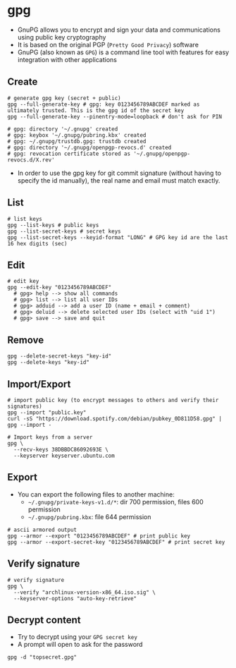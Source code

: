 # gpg

- GnuPG allows you to encrypt and sign your data and communications using public key cryptography
- It is based on the original PGP (`Pretty Good Privacy`) software
- GnuPG (also known as `GPG`) is a command line tool with features for easy integration with other applications

## Create

```shell
# generate gpg key (secret + public)
gpg --full-generate-key # gpg: key 0123456789ABCDEF marked as ultimately trusted. This is the gpg id of the secret key
gpg --full-generate-key --pinentry-mode=loopback # don't ask for PIN

# gpg: directory '~/.gnupg' created
# gpg: keybox '~/.gnupg/pubring.kbx' created
# gpg: ~/.gnupg/trustdb.gpg: trustdb created
# gpg: directory '~/.gnupg/openpgp-revocs.d' created
# gpg: revocation certificate stored as '~/.gnupg/openpgp-revocs.d/X.rev'
```

- In order to use the gpg key for git commit signature (without having to specify the id manually), the real name and email must match exactly.

## List

```shell
# list keys
gpg --list-keys # public keys
gpg --list-secret-keys # secret keys
gpg --list-secret-keys --keyid-format "LONG" # GPG key id are the last 16 hex digits (sec)
```

## Edit

```shell
# edit key
gpg --edit-key "0123456789ABCDEF"
  # gpg> help --> show all commands
  # gpg> list --> list all user IDs
  # gpg> adduid --> add a user ID (name + email + comment)
  # gpg> deluid --> delete selected user IDs (select with "uid 1")
  # gpg> save --> save and quit
```

## Remove

```shell
gpg --delete-secret-keys "key-id"
gpg --delete-keys "key-id"
```

## Import/Export

```shell
# import public key (to encrypt messages to others and verify their signatures)
gpg --import "public.key"
curl -sS "https://download.spotify.com/debian/pubkey_0D811D58.gpg" | gpg --import -

# Import keys from a server
gpg \
  --recv-keys 38DBBDC86092693E \
  --keyserver keyserver.ubuntu.com
```

## Export

- You can export the following files to another machine:
  - `~/.gnupg/private-keys-v1.d/*`: dir 700 permission, files 600 permission
  - `~/.gnupg/pubring.kbx`: file 644 permission

```shell
# ascii armored output
gpg --armor --export "0123456789ABCDEF" # print public key
gpg --armor --export-secret-key "0123456789ABCDEF" # print secret key
```

## Verify signature

```shell
# verify signature
gpg \
  --verify "archlinux-version-x86_64.iso.sig" \
  --keyserver-options "auto-key-retrieve"
```

## Decrypt content

- Try to decrypt using your `GPG secret key`
- A prompt will open to ask for the password

```shell
gpg -d "topsecret.gpg"
```
